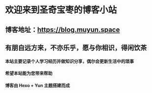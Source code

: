 # 欢迎来到圣奇宝枣的博客小站

## 博客地址：https://blog.muyun.space

## 有朋自远方来，不亦乐乎，愿与你相识，得闲饮茶

#### 本站主要记录个人学习经历并做知识分享，偶尔会更新生活中的琐事

#### 希望本站能为您带来帮助

#### 博客由 Hexo + Yun 主题搭建而成
